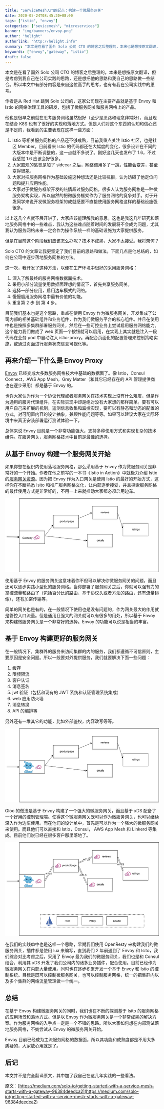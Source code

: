 ```yaml
---
title: "ServiceMesh入门的起点：构建一个微服务网关"
date: 2020-05-24T08:45:20+08:00
tags: ["istio", "envoy"]
categories: ["sevicemesh", "microservices"]
banner: "img/banners/envoy.png"
author: "helight"
authorlink: "http://helight.info"
summary: "本文是在看了国外 Solo 公司 CTO 的博客之后整理的，本来也是想按原文翻译，但是考虑到我自己在公司实践的思路，还是想把他的思路和我自己的思路做一些结合。"
keywords: ["envoy","gateway", "istio"]
draft: false
---
```


本文是在看了国外 Solo 公司 CTO 的博客之后整理的，本来是想按原文翻译，但是考虑到我自己在公司实践的思路，还是想把他的思路和我自己的思路做一些结合。所以本文中有部分内容是来自这位高手的思考，也有有我在公司实践中的思考。

作者是从 Red Hat 跳到 Solo 公司的，这家公司现在主要产品就是基于 Envoy 和 Istio 的网络治理工具的研发，包括了微服务网关和服务网格上的产品。

他也是很早之前就在思考服务网格虽然很好（至少是思路和理念非常好），而且现在结合 K8S 也有了很好的实现和落地方式。但是人们对这个东西的认知和信心还是不足的，我看到的主要表现在这样一些方面：
1. Istio 等相关服务网格的产品还不够成熟，目前我重点关注 Istio 社区，也是社区 Member。目前看来 Istio 的代码都还在大幅度的变化，很多设计在不同的大版本中是不断调整的，这一点就不多说了。刚好这几天也发布了 1.6，不过我感觉 1.6 应该会好很多。
2. 大家直观的感觉是加了 sidecar 之后，网络调用多了一跳，性能会变差，甚至变得很差。
3. 大家对把服务网格作为基础设施这种想法还是比较抗拒，认为妨碍了他定位问题和提升应用性能。
4. 大家对于微服务框架开发的热情超过服务网格，很多人认为服务网格是一种微服务架构实现，所以自然的把微服务框架作为了服务网格的竞争对手。对于开发同学来说开发微服务框架的成就感要不直接使用服务网格这样的基础设施强很多。

以上这几个点就不展开讲了，大家应该能理解我的意思。这也是我这几年研究和落地服务网格中的一些难点，我认为这些难点随着时间的发展将不会成为问题，尤其我认为服务网格未来一定会作为操作系统一样的基础设施为大家提供服务。

但是在目前这个阶段我们应该怎么办呢？技术不成熟，大家不太接受。我将奈何？

Solo CTO 的文章让我更坚定了我们目前的思路和做法。下面几点是他总结的，如何在公司中逐步落地服务网格的方法。

这一次，我开发了这种方法，以便在生产环境中很好的采用服务网格：
1. 深入了解最终的服务网格数据面技术。
2. 采用小部分流量使用数据面理想的情况下，首先共享服务网关。
3. 选择一部分应用，启用边车模式的网络。
4. 慢慢启用服务网格中最有价值的功能。
5. 重复第 2 步 到 第 4 步。

目前我们基本也是这个思路，重点在使用 Envoy 作为微服务网关，开发集成了公司内部的相关基础组件和业务组件，作为我们微服务平台的核心组件。并且在使用中也是按照多集群部署服务网关，然后在一些可控业务上尝试启用服务网格能力。这个能力我们做成了 web 页面一个按钮就可以启用，在实现上其实就是注入一段代码在业务 pod 中自动注入 istio-proxy。再配合页面化的配置管理来控制策略实施，或通过页面进行服务状态信息可视化等。

## 再来介绍一下什么是 Envoy Proxy
[Envoy](https://www.envoyproxy.io/) 已经变成大多数服务网格技术中基础的数据面了。像 Istio，Consul Connect，AWS App Mesh，Grey Matter（和其它已经存在的 API 管理提供商也在逐步采用）都是基于 Envoy 的。

也许大家认为作为一个协议代理或者服务网关在技术实现上没有什么难度，但是作为通用的服务代理组件，在实际实现中却是绝对没有大家想的那样简单。要有可以用户自己来扩展的机制，遥测信息收集和监控实现，要可以有静态和动态的配置的方式，对可配置内容的设计抽象，兼顾性能问题等等。如果可以建议大家在实际环境中来真正安装部署运行测试体验一下。

总体来说 Envoy 目前是一个非常功能强大，支持多种使用方式和实现复杂的技术组件。在服务网关，服务网格技术中目前是最佳的选择。

## 从基于 Envoy 构建一个服务网关开始

如果你想在组织内使用落地服务网格，那么采用基于 Envoy 作为微服务网关是非常好的一个开始。作者在他之前写的一本书《Istio in Action》中就极力介绍 Istio 的[服务网关资源](https://istio.io/docs/tasks/traffic-management/ingress/ingress-control/)。因为把 Envoy 作为入口网关是使用 Istio 的最好的开始方式，这样你在不断熟悉 Isito 和推广服务网格文化，让内部逐步接受，并且探索服务网格的最佳使用方式是非常好的，不用一上来就推动大家都必须启用边车。

![](imgs/1.png)

使用基于 Envoy 的服务网关这意味着你不但可以解决你微服务网关的问题，而且还可以逐步实践小型化的服务网格。当你部署了服务网关之后，你就可以强有力的掌控流量和路由了（包括百分比的路由，基于协议头或者方法的路由，还有流量镜像），还有加密传输等。

简单的网关也是有的，在一般情况下使用也是没有问题的，作为网关最大的作用就是管控入口流量。但是通用且强大的网关就可以有很多的用处，所以基于 Envoy 来构建微服务网关是一个非常好的选择。Envoy 的功能可以说是相当的丰富。

## 基于 Envoy 构建更好的服务网关

在一般情况下，集群外的服务来访问集群的内的服务，我们都遵循不可信原则，主要原因是安全问题。所以一般要对外提供服务，我们就要解决下面一些问题：

1. 缓存
2.  限频限流
3.  客户认证
4.  消息签名
5.  jwt 验证（包括和现有的 JWT 系统和认证管理系统集成）
6.  web 应用防火墙
7.  消息转换
8.  API 的编排等

另外还有一堆其它的功能，比如外部鉴权，内容改写等等。

![](imgs/2.png)

Gloo 的做法是基于 Envoy 构建了一个强大的微服务网关，而且基于 xDS 配备了一个好用的控制管理端。使得这个微服务网关既可以作为微服务网关，也可以继续深入作为边车使用。而在他们的设计单中，首先是可以作为一个强大的微服务网关来使用。而且他们可以直接和 Istio，Consul， AWS App Mesh 和 Linkerd 等集成。目前他们说已经在很多客户那里落地了。

![](imgs/3.png)

在我们的实践单中也是这样一个思路，早期我们使用 OpenResty 来构建我们的微服务网关，插件都是使用 lua 来编写，直到我们 2 年前遇到了 Envoy 和 Isito，我们综合对比考虑之后，采用了 Envoy 最为我们的微服务网关，我们也是和 Consul 结合，利用其 xDS 开发了我们公司内的诸多业务插件，配合使用。目前已经作为微服务网关在内部大量使用。同时也在逐步积累开发一个基于 Envoy 和 Istio 的控制系统。目标是既可以控制微服务网关，也可以控制服务网格，统一的把集群内以及多个集群的网络流量管理做一个统一。

## 总结
在基于 Envoy 构建微服务网关的同时，我们也在不断的探测基于 Isito 的服务网格的应用场景和落地方式。但是以 Envoy 作为微服务网关是一个非常成熟的解决方案。作为服务网格的入手点一定是一个不错的思路。所以大家如何想在内部测试落地服务网格，不妨尝试从 Envoy 的微服务网关开始。

Envoy 目前已经成为主流服务网格的数据面，所以其功能和成熟度都是不用太多质疑的，大家放心用就是了。

## 后记
本文并不是完全翻译原文，其中加了我自己在这几年实践的一些看法。

原文：[https://medium.com/solo-io/getting-started-with-a-service-mesh-starts-with-a-gateway-96384deedca2](https://medium.com/solo-io/getting-started-with-a-service-mesh-starts-with-a-gateway-96384deedca2)